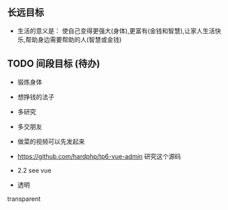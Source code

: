 ## 长远目标
- 生活的意义是： 使自己变得更强大(身体),更富有(金钱和智慧),让家人生活快乐,帮助身边需要帮助的人(智慧或金钱) 

## TODO 间段目标 (待办)

- 锻炼身体
- 想挣钱的法子
- 多研究
- 多交朋友

- 做菜的视频可以先发起来
- https://github.com/hardphp/tp6-vue-admin 研究这个源码

- 2.2 see vue
- 透明

transparent
